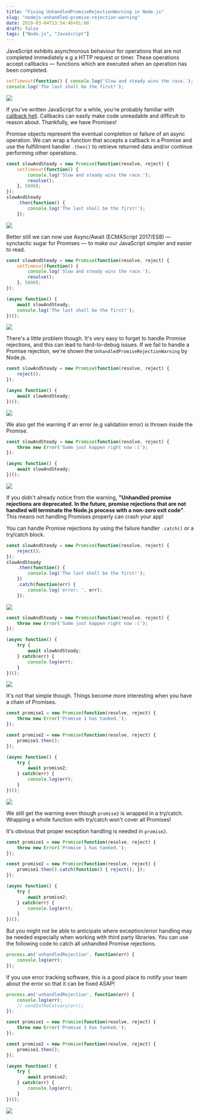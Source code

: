 ```yaml
---
title: "Fixing UnhandledPromiseRejectionWarning in Node.js"
slug: "nodejs-unhandled-promise-rejection-warning"
date: 2019-03-04T13:54:48+01:00
draft: false
tags: ["Node.js", "JavaScript"]
---
```


JavaScript exhibits asynchronous behaviour for operations that are not completed immediately e.g a HTTP request or timer. These operations accept callbacks —  functions which are executed when an operation has been completed.

```javascript
setTimeout(function() { console.log('Slow and steady wins the race.'); }, 5000);
console.log('The last shall be the first!');
```

![](/images/prm-rjctn/async-js.gif)

If you've written JavaScript for a while, you're probably familiar with [callback hell](http://callbackhell.com/). Callbacks can easily make code unreadable and difficult to reason about. Thankfully, we have Promises!

Promise objects represent the eventual completion or failure of an async operation. We can wrap a function that accepts a callback in a Promise and use the fulfillment handler `.then()` to retrieve returned data and/or continue performing other operations.

```javascript
const slowAndSteady = new Promise(function(resolve, reject) {
    setTimeout(function() {
        console.log('Slow and steady wins the race.');
        resolve();
    }, 5000);
});
slowAndSteady
    .then(function() {
        console.log('The last shall be the first!');
    });
```

![](/images/prm-rjctn/promise-js.gif)

Better still we can now use Async/Await (ECMAScript 2017/ES8) —  synctactic sugar for Promises —  to make our JavaScript simpler and easier to read.

```javascript
const slowAndSteady = new Promise(function(resolve, reject) {
    setTimeout(function() {
        console.log('Slow and steady wins the race.');
        resolve();
    }, 5000);
});

(async function() {
    await slowAndSteady;
    console.log('The last shall be the first!');
})();
```

![](/images/prm-rjctn/await-js.gif)

There's a little problem though. It's very easy to forget to handle Promise rejections, and this can lead to hard-to-debug issues. If we fail to handle a Promise rejection, we're shown the `UnhandledPromiseRejectionWarning` by Node.js.

```javascript
const slowAndSteady = new Promise(function(resolve, reject) {
    reject();
});

(async function() {
    await slowAndSteady;
})();
```

![](/images/prm-rjctn/promise-rejection.gif)

We also get the warning if an error (e.g validation error) is thrown inside the Promise.

```javascript
const slowAndSteady = new Promise(function(resolve, reject) {
    throw new Error('Summ just happen right now :(');
});

(async function() {
    await slowAndSteady;
})();
```

![](/images/prm-rjctn/throw-rejection.gif)

If you didn't already notice from the warning, __"Unhandled promise rejections are deprecated. In the future, promise rejections that are not handled will terminate the Node.js process with a non-zero exit code"__. This means not handling Promises properly can crash your app!

You can handle Promise rejections by using the failure handler `.catch()` or a try/catch block.

```javascript
const slowAndSteady = new Promise(function(resolve, reject) {
    reject();
});
slowAndSteady
    .then(function() {
        console.log('The last shall be the first!');
    })
    .catch(function(err) {
        console.log('error: ', err);
    });
```

![](/images/prm-rjctn/dot-catch.gif)

```javascript
const slowAndSteady = new Promise(function(resolve, reject) {
    throw new Error('Summ just happen right now :(');
});

(async function() {
    try {
        await slowAndSteady;
    } catch(err) {
        console.log(err);
    }
})();
```

![](/images/prm-rjctn/try-catch.gif)

It's not that simple though. Things become more interesting when you have a chain of Promises.

```javascript
const promise1 = new Promise(function(resolve, reject) {
    throw new Error('Promise 1 has tanked.');
});

const promise2 = new Promise(function(resolve, reject) {
    promise1.then();
});

(async function() {
    try {
        await promise2;
    } catch(err) {
        console.log(err);
    }
})();
```

![](/images/prm-rjctn/double-promise.gif)

We still get the warning even though `promise2` is wrapped in a try/catch. Wrapping a whole function with try/catch won't cover all Promises!

It's obvious that proper exception handling is needed in `promise2`.

```javascript
const promise1 = new Promise(function(resolve, reject) {
    throw new Error('Promise 1 has tanked.');
});

const promise2 = new Promise(function(resolve, reject) {
    promise1.then().catch(function() { reject(); });
});

(async function() {
    try {
        await promise2;
    } catch(err) {
        console.log(err);
    }
})();
```

But you might not be able to anticipate where exception/error handling may be needed especially when working with third party libraries. You can use the following code to catch all unhandled Promise rejections.

```javascript
process.on('unhandledRejection', function(err) {
    console.log(err);
});
```

If you use error tracking software, this is a good place to notify your team about the error so that it can be fixed ASAP!

```javascript
process.on('unhandledRejection', function(err) {
    console.log(err);
    // sendInTheCalvary(err);
});

const promise1 = new Promise(function(resolve, reject) {
    throw new Error('Promise 1 has tanked.');
});

const promise2 = new Promise(function(resolve, reject) {
    promise1.then();
});

(async function() {
    try {
        await promise2;
    } catch(err) {
        console.log(err);
    }
})();
```

![](/images/prm-rjctn/handle-all-rejections.gif)
